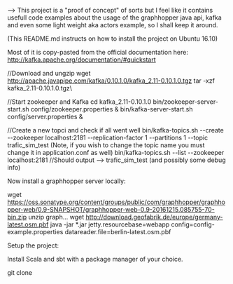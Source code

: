 --> This project is a "proof of concept" of sorts but I feel like it contains usefull code examples about the usage
of the graphhopper java api, kafka and even some light weight aka actors example, so I shall keep it around.

(This README.md instructs on how to install the project on Ubuntu 16.10)

Most of it is copy-pasted from the official documentation here:
http://kafka.apache.org/documentation/#quickstart

//Download and ungzip
wget http://apache.javapipe.com/kafka/0.10.1.0/kafka_2.11-0.10.1.0.tgz
tar -xzf kafka_2.11-0.10.1.0.tgz\

//Start zookeeper and Kafka
cd kafka_2.11-0.10.1.0
bin/zookeeper-server-start.sh config/zookeeper.properties &
bin/kafka-server-start.sh config/server.properties &

//Create a new topci and check if all went well
bin/kafka-topics.sh --create --zookeeper localhost:2181 --replication-factor 1 --partitions 1 --topic trafic_sim_test
(Note, if you wish to change the topic name you must change it in application.conf as well)
bin/kafka-topics.sh --list --zookeeper localhost:2181
//Should output --> trafic_sim_test (and possibly some debug info)

Now install a graphhopper server locally:

wget https://oss.sonatype.org/content/groups/public/com/graphhopper/graphhopper-web/0.9-SNAPSHOT/graphhopper-web-0.9-20161215.085755-70-bin.zip
unzip graph...
wget http://download.geofabrik.de/europe/germany-latest.osm.pbf
java -jar *.jar jetty.resourcebase=webapp config=config-example.properties datareader.file=berlin-latest.osm.pbf

Setup the project:

Install Scala and sbt with a package manager of your choice.

git clone
